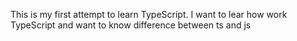 This is my first attempt to learn TypeScript. I want to lear how work TypeScript and want to know difference between ts and js
